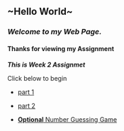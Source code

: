 ## ~Hello World~

### **_Welcome to my Web Page._**

#### Thanks for viewing my Assignment

**_This is Week 2 Assignmet_**

Click below to begin

- [part 1](http://rishavpandey.me/coursera-hku-assignment/week-2/javascript_part1.html)

- [part 2](http://rishavpandey.me/coursera-hku-assignment/week-2/javascript_part2.html)

- [**Optional** Number Guessing Game](http://rishavpandey.me/coursera-hku-assignment/week-2/color_guess.html)
